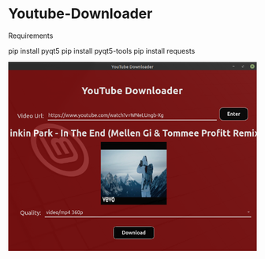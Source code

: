 # Youtube-Downloader

Requirements

pip install pyqt5
pip install pyqt5-tools
pip install requests

![Project Image](https://github.com/farooq98/Youtube-Downloader/blob/master/YTDownloadImage.png?raw=true)
